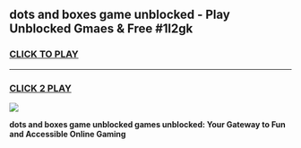 
## dots and boxes game unblocked - Play Unblocked Gmaes & Free #1l2gk
<h3>
<a href="https://news.freeplayer.one?title=dots_and_boxes_game_unblocked&ref=26F">CLICK TO PLAY</a></h3>
<hr>

<h3>
<a href="https://news.freeplayer.one?title=dots_and_boxes_game_unblocked&ref=26F">CLICK 2 PLAY</a>
  
</h3>

<a href="https://news.freeplayer.one?title=dots_and_boxes_game_unblocked&ref=26F/"><img src="https://clearcache.store/games.png"></a>


**dots and boxes game unblocked games unblocked: Your Gateway to Fun and Accessible Online Gaming**
